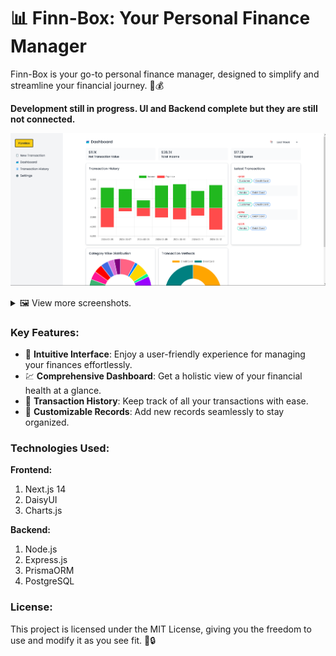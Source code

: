 # 📊 Finn-Box: Your Personal Finance Manager

Finn-Box is your go-to personal finance manager, designed to simplify and streamline your financial journey. 💼💰

**Development still in progress. UI and Backend complete but they are still not connected.**

![Dashboard Image](./assets/dashboard-1.png)

<details>
<summary>🖼️ View more screenshots.</summary>
<br>

![Dashboard Image](./assets/dashboard-2.png)
![Transaction History](./assets/transaction-history.png)
![Add new record](./assets/record-new-transction.png) 
![Settings](./assets/settings.png)
![Auth](./assets/auth.png)

</details>


### Key Features:
- 🌟 **Intuitive Interface**: Enjoy a user-friendly experience for managing your finances effortlessly. 
- 💹 **Comprehensive Dashboard**: Get a holistic view of your financial health at a glance. 
- 📅 **Transaction History**: Keep track of all your transactions with ease. 
- 📝 **Customizable Records**: Add new records seamlessly to stay organized. 

### Technologies Used:
**Frontend:**
1. Next.js 14
2. DaisyUI
3. Charts.js

**Backend:**
1. Node.js
2. Express.js
3. PrismaORM
4. PostgreSQL

### License:
This project is licensed under the MIT License, giving you the freedom to use and modify it as you see fit. 📜🔒
